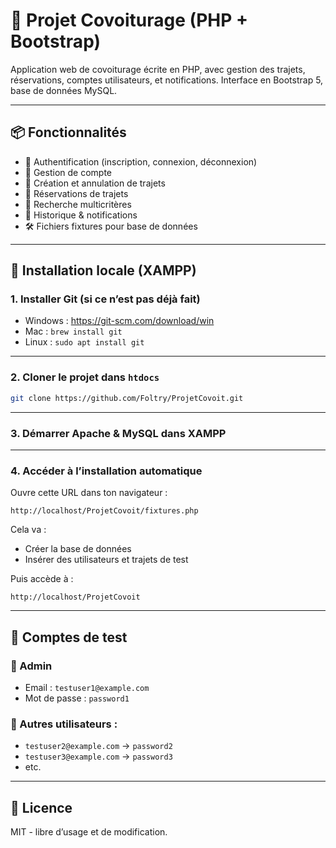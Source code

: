 # 🚗 Projet Covoiturage (PHP + Bootstrap)

Application web de covoiturage écrite en PHP, avec gestion des trajets, réservations, comptes utilisateurs, et notifications. Interface en Bootstrap 5, base de données MySQL.

---

## 📦 Fonctionnalités

- 🔐 Authentification (inscription, connexion, déconnexion)
- 👤 Gestion de compte
- 🚗 Création et annulation de trajets
- 📅 Réservations de trajets
- 🔎 Recherche multicritères
- 🧾 Historique & notifications
- 🛠 Fichiers fixtures pour base de données

---

## 🔧 Installation locale (XAMPP)

### 1. Installer Git (si ce n’est pas déjà fait)

- Windows : https://git-scm.com/download/win
- Mac : `brew install git`
- Linux : `sudo apt install git`

---

### 2. Cloner le projet dans `htdocs`

```bash
git clone https://github.com/Foltry/ProjetCovoit.git
```

---

### 3. Démarrer Apache & MySQL dans XAMPP

---

### 4. Accéder à l’installation automatique

Ouvre cette URL dans ton navigateur :

```
http://localhost/ProjetCovoit/fixtures.php
```

Cela va :
- Créer la base de données
- Insérer des utilisateurs et trajets de test

Puis accède à :

```
http://localhost/ProjetCovoit
```

---

## 👤 Comptes de test

### 🔑 Admin
- Email : `testuser1@example.com`
- Mot de passe : `password1`

### 👥 Autres utilisateurs :
- `testuser2@example.com` → `password2`
- `testuser3@example.com` → `password3`
- etc.

---

## 📜 Licence

MIT - libre d’usage et de modification.
